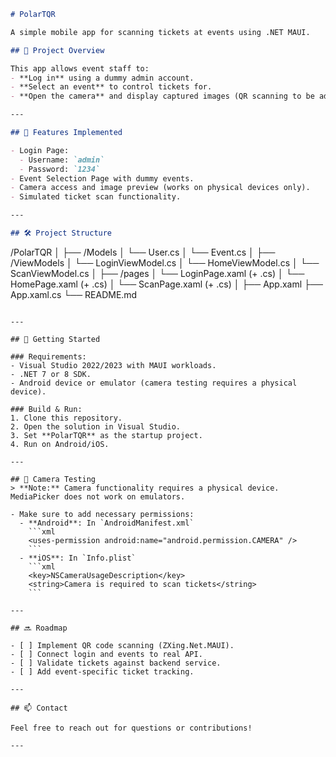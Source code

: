 ```markdown
# PolarTQR

A simple mobile app for scanning tickets at events using .NET MAUI.

## 📱 Project Overview

This app allows event staff to:
- **Log in** using a dummy admin account.
- **Select an event** to control tickets for.
- **Open the camera** and display captured images (QR scanning to be added later).

---

## 🔧 Features Implemented

- Login Page:
  - Username: `admin`
  - Password: `1234`
- Event Selection Page with dummy events.
- Camera access and image preview (works on physical devices only).
- Simulated ticket scan functionality.

---

## 🛠️ Project Structure

```
/PolarTQR
│
├── /Models
│   └── User.cs
│   └── Event.cs
│
├── /ViewModels
│   └── LoginViewModel.cs
│   └── HomeViewModel.cs
│   └── ScanViewModel.cs
│
├── /pages
│   └── LoginPage.xaml (+ .cs)
│   └── HomePage.xaml (+ .cs)
│   └── ScanPage.xaml (+ .cs)
│
├── App.xaml
├── App.xaml.cs
└── README.md
```

---

## 🚀 Getting Started

### Requirements:
- Visual Studio 2022/2023 with MAUI workloads.
- .NET 7 or 8 SDK.
- Android device or emulator (camera testing requires a physical device).

### Build & Run:
1. Clone this repository.
2. Open the solution in Visual Studio.
3. Set **PolarTQR** as the startup project.
4. Run on Android/iOS.

---

## 📸 Camera Testing
> **Note:** Camera functionality requires a physical device. MediaPicker does not work on emulators.

- Make sure to add necessary permissions:
  - **Android**: In `AndroidManifest.xml`
    ```xml
    <uses-permission android:name="android.permission.CAMERA" />
    ```
  - **iOS**: In `Info.plist`
    ```xml
    <key>NSCameraUsageDescription</key>
    <string>Camera is required to scan tickets</string>
    ```

---

## 🔜 Roadmap

- [ ] Implement QR code scanning (ZXing.Net.MAUI).
- [ ] Connect login and events to real API.
- [ ] Validate tickets against backend service.
- [ ] Add event-specific ticket tracking.

---

## 📫 Contact

Feel free to reach out for questions or contributions!

---

```
